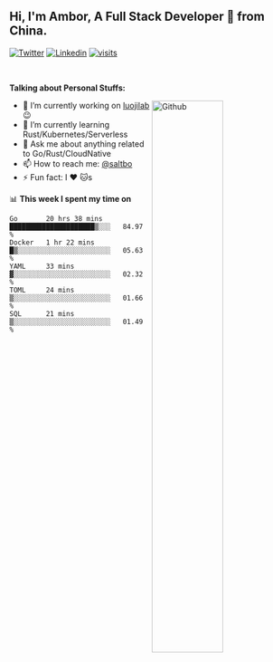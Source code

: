 ## Hi, I'm Ambor, A Full Stack Developer 🚀 from China.

[![Twitter](https://img.shields.io/badge/-saltbo-1ca0f1?style=flat&logo=twitter&logoColor=white)](https://twitter.com/rdsaltbo)
[![Linkedin](https://img.shields.io/badge/-saltbo-blue?style=flat&logo=Linkedin&logoColor=white)](https://www.linkedin.com/in/saltbo/)
[![visits](https://visitor.vercel.app/page/saltbo?color=light-green)](https://github.com/saltbo/)

&nbsp;  

**Talking about Personal Stuffs:**
<!-- Any image aligned to the right. Beware the width  -->
<img width="50%" align="right" alt="Github" src="https://raw.githubusercontent.com/saltbo/saltbo/master/images/git-header.svg" />

- 🔭 I’m currently working on [luojilab](https://github.com/luojilab) :wink:
- 🌱 I’m currently learning Rust/Kubernetes/Serverless
- 💬 Ask me about anything related to Go/Rust/CloudNative
- 📫 How to reach me: [@saltbo](https://twitter.com/rdsaltbo)
- ⚡ Fun fact: I :heart: :cat:s


📊 **This week I spent my time on**
<!--START_SECTION:waka-->
```text
Go       20 hrs 38 mins  █████████████████████▒░░░   84.97 % 
Docker   1 hr 22 mins    █▒░░░░░░░░░░░░░░░░░░░░░░░   05.63 % 
YAML     33 mins         ▓░░░░░░░░░░░░░░░░░░░░░░░░   02.32 % 
TOML     24 mins         ▒░░░░░░░░░░░░░░░░░░░░░░░░   01.66 % 
SQL      21 mins         ▒░░░░░░░░░░░░░░░░░░░░░░░░   01.49 % 
```
<!--END_SECTION:waka-->
